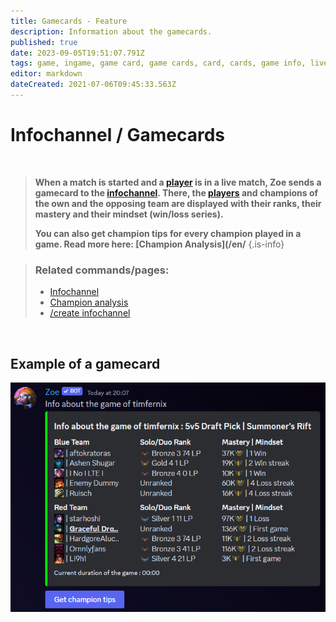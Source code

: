 ```yaml
---
title: Gamecards - Feature
description: Information about the gamecards.
published: true
date: 2023-09-05T19:51:07.791Z
tags: game, ingame, game card, game cards, card, cards, game info, live game, match, live
editor: markdown
dateCreated: 2021-07-06T09:45:33.563Z
---
```


# Infochannel / Gamecards

<br>

>**When a match is started and a [player](/en/terms/player) is in a live match, Zoe sends a gamecard to the [infochannel](/en/features/infoChannel). There, the [players](/en/terms/player) and champions of the own and the opposing team are displayed with their ranks, their mastery and their mindset (win/loss series).**
>
>**You can also get champion tips for every champion played in a game. Read more here: [Champion Analysis](/en/**
>{.is-info}

>### Related commands/pages:
>-   [Infochannel](/en/features/infoChannel/)
>-   [Champion analysis](/en/features/champion-analysis)
>-   [/create infochannel](/en/commands/create/infoChannel/)

<br>

## Example of a gamecard

![](/en_/en_gamecard.png)